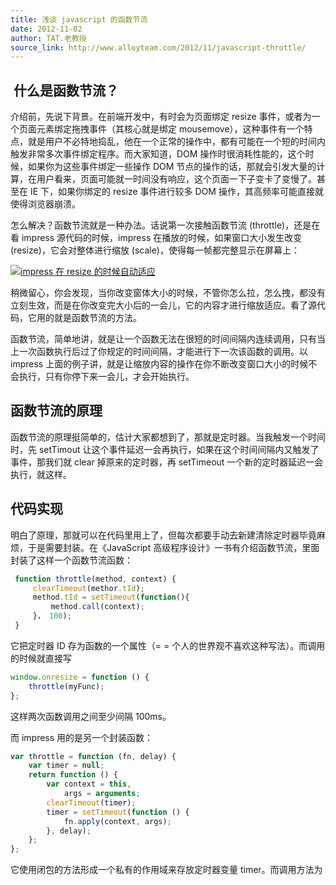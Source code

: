 ```yaml
---
title: 浅谈 javascript 的函数节流
date: 2012-11-02
author: TAT.老教授
source_link: http://www.alloyteam.com/2012/11/javascript-throttle/
---
```


<!-- {% raw %} - for jekyll -->

##  什么是函数节流？

介绍前，先说下背景。在前端开发中，有时会为页面绑定 resize 事件，或者为一个页面元素绑定拖拽事件（其核心就是绑定 mousemove），这种事件有一个特点，就是用户不必特地捣乱，他在一个正常的操作中，都有可能在一个短的时间内触发非常多次事件绑定程序。而大家知道，DOM 操作时很消耗性能的，这个时候，如果你为这些事件绑定一些操作 DOM 节点的操作的话，那就会引发大量的计算，在用户看来，页面可能就一时间没有响应，这个页面一下子变卡了变慢了。甚至在 IE 下，如果你绑定的 resize 事件进行较多 DOM 操作，其高频率可能直接就使得浏览器崩溃。

怎么解决？函数节流就是一种办法。话说第一次接触函数节流 (throttle)，还是在看 impress 源代码的时候，impress 在播放的时候，如果窗口大小发生改变 (resize)，它会对整体进行缩放 (scale)，使得每一帧都完整显示在屏幕上：

[![impress 在 resize 的时候自动适应](http://www.alloyteam.com/wp-content/uploads/2012/11/impress-300x188.jpg "impress")  
](http://www.alloyteam.com/wp-content/uploads/2012/11/impress.jpg)

稍微留心，你会发现，当你改变窗体大小的时候，不管你怎么拉，怎么拽，都没有立刻生效，而是在你改变完大小后的一会儿，它的内容才进行缩放适应。看了源代码，它用的就是函数节流的方法。

函数节流，简单地讲，就是让一个函数无法在很短的时间间隔内连续调用，只有当上一次函数执行后过了你规定的时间间隔，才能进行下一次该函数的调用。以 impress 上面的例子讲，就是让缩放内容的操作在你不断改变窗口大小的时候不会执行，只有你停下来一会儿，才会开始执行。

## 函数节流的原理

函数节流的原理挺简单的，估计大家都想到了，那就是定时器。当我触发一个时间时，先 setTimout 让这个事件延迟一会再执行，如果在这个时间间隔内又触发了事件，那我们就 clear 掉原来的定时器，再 setTimeout 一个新的定时器延迟一会执行，就这样。

## 代码实现

明白了原理，那就可以在代码里用上了，但每次都要手动去新建清除定时器毕竟麻烦，于是需要封装。在《JavaScript 高级程序设计》一书有介绍函数节流，里面封装了这样一个函数节流函数：

```javascript
 function throttle(method, context) {
     clearTimeout(methor.tId);
     method.tId = setTimeout(function(){
         method.call(context);
     }， 100);
 }
```

它把定时器 ID 存为函数的一个属性（= = 个人的世界观不喜欢这种写法）。而调用的时候就直接写

```javascript
window.onresize = function () {
    throttle(myFunc);
};
```

这样两次函数调用之间至少间隔 100ms。

而 impress 用的是另一个封装函数：

```javascript
var throttle = function (fn, delay) {
    var timer = null;
    return function () {
        var context = this,
            args = arguments;
        clearTimeout(timer);
        timer = setTimeout(function () {
            fn.apply(context, args);
        }, delay);
    };
};
```

它使用闭包的方法形成一个私有的作用域来存放定时器变量 timer。而调用方法为


<!-- {% endraw %} - for jekyll -->